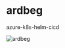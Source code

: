 # ardbeg
azure-k8s-helm-cicd

![ardbeg](https://github.com/onur-zengin/ardbeg/assets/10590811/ab837fad-09a6-4754-9b1b-583aca5039ef)

